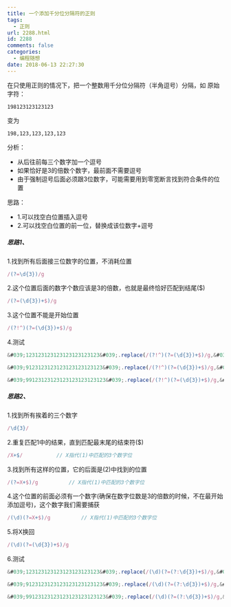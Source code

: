 ```yaml
---
title: 一个添加千分位分隔符的正则
tags:
  - 正则
url: 2288.html
id: 2288
comments: false
categories:
  - 编程随想
date: 2018-06-13 22:27:30
---
```


在只使用正则的情况下，把一个整数用千分位分隔符（半角逗号）分隔，如
原始字符：
```
198123123123123
```
变为
```
198,123,123,123,123
```

分析：
- 从后往前每三个数字加一个逗号
- 如果恰好是3的倍数个数字，最前面不需要逗号
- 由于强制逗号后面必须跟3位数字，可能需要用到零宽断言找到符合条件的位置

思路：
- 1.可以找空白位置插入逗号
- 2.可以找空白位置的前一位，替换成该位数字+逗号

##### 思路1、
1.找到所有后面接三位数字的位置，不消耗位置
```javascript
/(?=\d{3})/g
```
2.这个位置后面的数字个数应该是3的倍数，也就是最终恰好匹配到结尾($)
```javascript
/(?=(\d{3})+$)/g
```
3.这个位置不能是开始位置
```javascript
/(?!^)(?=(\d{3})+$)/g
```
4.测试
```javascript
&#039;123123123123123123123123&#039;.replace(/(?!^)(?=(\d{3})+$)/g,&#039;,&#039;)
```
```javascript
&#039;9123123123123123123123123&#039;.replace(/(?!^)(?=(\d{3})+$)/g,&#039;,&#039;)
```
```javascript
&#039;99123123123123123123123123&#039;.replace(/(?!^)(?=(\d{3})+$)/g,&#039;,&#039;)
```


##### 思路2、
1.找到所有挨着的三个数字
```javascript
/\d{3}/
```
2.重复匹配1中的结果，直到匹配最末尾的结束符($)
```javascript
/X+$/           // X指代(1)中匹配的3个数字位
```
3.找到所有这样的位置，它的后面是(2)中找到的位置
```javascript
/(?=X+$)/g          // X指代(1)中匹配的3个数字位
```
4.这个位置的前面必须有一个数字(确保在数字位数是3的倍数的时候，不在最开始添加逗号)，这个数字我们需要捕获
```javascript
/(\d)(?=X+$)/g          // X指代(1)中匹配的3个数字位
```
5.将X换回
```javascript
/(\d)(?=(\d{3})+$)/g
```
6.测试
```javascript
&#039;123123123123123123123123&#039;.replace(/(\d)(?=(?:\d{3})+$)/g,&#039;$1,&#039;)
```
```javascript
&#039;9123123123123123123123123&#039;.replace(/(\d)(?=(?:\d{3})+$)/g,&#039;$1,&#039;)
```
```javascript
&#039;99123123123123123123123123&#039;.replace(/(\d)(?=(?:\d{3})+$)/g,&#039;$1,&#039;)
```


